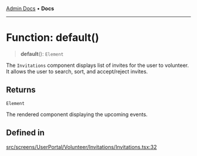 [Admin Docs](/) • **Docs**

***

# Function: default()

> **default**(): `Element`

The `Invitations` component displays list of invites for the user to volunteer.
It allows the user to search, sort, and accept/reject invites.

## Returns

`Element`

The rendered component displaying the upcoming events.

## Defined in

[src/screens/UserPortal/Volunteer/Invitations/Invitations.tsx:32](https://github.com/PalisadoesFoundation/talawa-admin/blob/main/src/screens/UserPortal/Volunteer/Invitations/Invitations.tsx#L32)
